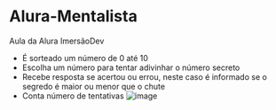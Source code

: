 # Alura-Mentalista
Aula da Alura ImersãoDev
- É sorteado um número de 0 até 10
- Escolha um número para tentar adivinhar o número secreto
- Recebe resposta se acertou ou errou, neste caso é informado se o segredo é maior ou menor que o chute
- Conta número de tentativas
![image](https://user-images.githubusercontent.com/11634330/142483488-a9f82b92-c6a4-4078-a5c1-1ff1af6d4cb8.png)
